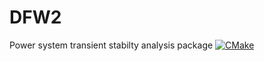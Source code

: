 # DFW2
Power system transient stabilty analysis package
[![CMake](https://github.com/mashalov/DFW2/actions/workflows/cmake.yml/badge.svg)](https://github.com/mashalov/DFW2/actions/workflows/cmake.yml)
